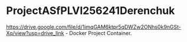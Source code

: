 # ProjectASfPLVI256241Derenchuk
https://drive.google.com/file/d/1imqGAM6ktpr5qDWZw2ONhs0k9nGSt-Xq/view?usp=drive_link - Docker Project Container.
